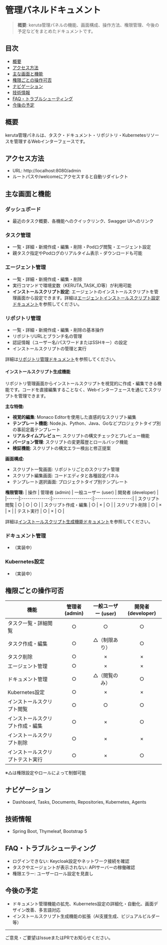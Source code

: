 # 管理パネルドキュメント

> **概要**: keruta管理パネルの機能、画面構成、操作方法、権限管理、今後の予定などをまとめたドキュメントです。

## 目次
- [概要](#概要)
- [アクセス方法](#アクセス方法)
- [主な画面と機能](#主な画面と機能)
- [権限ごとの操作可否](#権限ごとの操作可否)
- [ナビゲーション](#ナビゲーション)
- [技術情報](#技術情報)
- [FAQ・トラブルシューティング](#faqトラブルシューティング)
- [今後の予定](#今後の予定)

## 概要
keruta管理パネルは、タスク・ドキュメント・リポジトリ・Kubernetesリソースを管理するWebインターフェースです。

## アクセス方法
- URL: http://localhost:8080/admin
- ルートパスや/welcomeにアクセスすると自動リダイレクト

## 主な画面と機能
### ダッシュボード
- 最近のタスク概要、各機能へのクイックリンク、Swagger UIへのリンク

### タスク管理
- 一覧・詳細・新規作成・編集・削除・Podログ閲覧・エージェント設定
- 親タスク指定やPodログのリアルタイム表示・ダウンロードも可能

### エージェント管理
- 一覧・詳細・新規作成・編集・削除
- 実行コマンドで環境変数（KERUTA_TASK_ID等）が利用可能
- **インストールスクリプト設定**: エージェントのインストールスクリプトを管理画面から設定できます。詳細は[エージェントインストールスクリプト設定ドキュメント](../keruta-agent/agentInstallationScript.md)を参照してください。

### リポジトリ管理
- 一覧・詳細・新規作成・編集・削除の基本操作
- リポジトリURLとブランチ名の管理
- 認証情報（ユーザー名/パスワードまたはSSHキー）の設定
- インストールスクリプトの管理と実行

詳細は[リポジトリ管理ドキュメント](./repositoryManagement.md)を参照してください。

#### インストールスクリプト生成機能
リポジトリ管理画面からインストールスクリプトを視覚的に作成・編集できる機能です。コードを直接編集することなく、Webインターフェースを通じてスクリプトを管理できます。

**主な特徴:**
- **視覚的編集**: Monaco Editorを使用した直感的なスクリプト編集
- **テンプレート機能**: Node.js、Python、Java、Goなどプロジェクトタイプ別の事前定義テンプレート
- **リアルタイムプレビュー**: スクリプトの構文チェックとプレビュー機能
- **バージョン管理**: スクリプトの変更履歴とロールバック機能
- **検証機能**: スクリプトの構文エラー検出と修正提案

**画面構成:**
- スクリプト一覧画面: リポジトリごとのスクリプト管理
- スクリプト編集画面: コードエディタと各種設定パネル
- テンプレート選択画面: プロジェクトタイプ別テンプレート

**権限管理:**
| 操作 | 管理者 (admin) | 一般ユーザー (user) | 開発者 (developer) |
|------|:--------------:|:-------------------:|:------------------:|
| スクリプト閲覧 | ○ | ○ | ○ |
| スクリプト作成・編集 | ○ | × | ○ |
| スクリプト削除 | ○ | × | × |
| テスト実行 | ○ | × | ○ |

詳細は[インストールスクリプト生成機能ドキュメント](./adminPanelScriptGenerator.md)を参照してください。

### ドキュメント管理
- （実装中）

### Kubernetes設定
- （実装中）

## 権限ごとの操作可否
| 機能             | 管理者 (admin) | 一般ユーザー (user) | 開発者 (developer) |
|------------------|:--------------:|:-------------------:|:------------------:|
| タスク一覧・詳細閲覧 |      ○         |         ○           |         ○          |
| タスク作成・編集   |      ○         |         △（制限あり）|         ○          |
| タスク削除         |      ○         |         ×           |         ×          |
| エージェント管理   |      ○         |         ×           |         ×          |
| ドキュメント管理   |      ○         |         △（閲覧のみ）|         ○          |
| Kubernetes設定    |      ○         |         ×           |         ×          |
| インストールスクリプト閲覧 | ○ | ○ | ○ |
| インストールスクリプト作成・編集 | ○ | × | ○ |
| インストールスクリプト削除 | ○ | × | × |
| インストールスクリプトテスト実行 | ○ | × | ○ |

※△は権限設定やロールによって制御可能

## ナビゲーション
- Dashboard, Tasks, Documents, Repositories, Kubernetes, Agents

## 技術情報
- Spring Boot, Thymeleaf, Bootstrap 5

## FAQ・トラブルシューティング
- ログインできない: Keycloak設定やネットワーク接続を確認
- タスクやエージェントが表示されない: APIサーバーの稼働確認
- 権限エラー: ユーザーロール設定を見直し

## 今後の予定
- ドキュメント管理機能の拡充、Kubernetes設定の詳細化・自動化、画面デザイン改善、多言語対応
- インストールスクリプト生成機能の拡張（AI支援生成、ビジュアルビルダー等）

---
ご意見・ご要望はIssueまたはPRでお知らせください。

